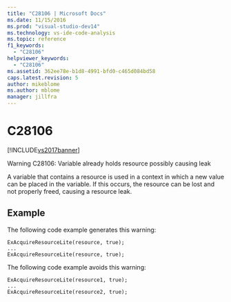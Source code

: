 ```yaml
---
title: "C28106 | Microsoft Docs"
ms.date: 11/15/2016
ms.prod: "visual-studio-dev14"
ms.technology: vs-ide-code-analysis
ms.topic: reference
f1_keywords: 
  - "C28106"
helpviewer_keywords: 
  - "C28106"
ms.assetid: 362ee78e-b1d8-4991-bfd0-c465d084bd58
caps.latest.revision: 5
author: mikeblome
ms.author: mblome
manager: jillfra
---
```

# C28106
[!INCLUDE[vs2017banner](../includes/vs2017banner.md)]

Warning C28106: Variable already holds resource possibly causing leak  
  
 A variable that contains a resource is used in a context in which a new value can be placed in the variable. If this occurs, the resource can be lost and not properly freed, causing a resource leak.  
  
## Example  
 The following code example generates this warning:  
  
```  
ExAcquireResourceLite(resource, true);  
...  
ExAcquireResourceLite(resource, true);  
```  
  
 The following code example avoids this warning:  
  
```  
ExAcquireResourceLite(resource1, true);  
...  
ExAcquireResourceLite(resource2, true);  
```
